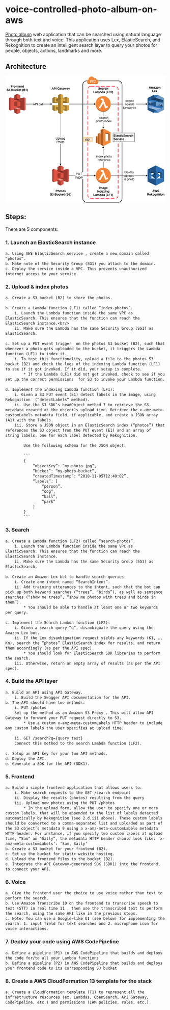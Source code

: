 # voice-controlled-photo-album-on-aws
[Photo album](http://search-photos-frontend.s3-website-us-east-1.amazonaws.com/) web application that can be searched using natural language through both text and voice.
This application uses Lex, ElasticSearch, and Rekognition to create an intelligent search layer to query your photos for people, objects, actions, landmarks and more.


## Architecture
![screenshot](Images/architecture.png)

## Steps:
There are 5 components:

### 1. Launch an ElasticSearch instance 

	a. Using AWS ElasticSearch service , create a new domain called “photos”.
	b. Make note of the Security Group (SG1) you attach to the domain.
	c. Deploy the service inside a VPC. This prevents unauthorized internet access to your service.

### 2. Upload & index photos

	a. Create a S3 bucket (B2) to store the photos.

	b. Create a Lambda function (LF1) called “index-photos”.
		i. Launch the Lambda function inside the same VPC as ElasticSearch. This ensures that the function can reach the ElasticSearch instance.<br/>
		ii. Make sure the Lambda has the same Security Group (SG1) as ElasticSearch.

	c. Set up a PUT event trigger  on the photos S3 bucket (B2), such that whenever a photo gets uploaded to the bucket, it triggers the Lambda function (LF1) to index it.
		i. To test this functionality, upload a file to the photos S3 bucket (B2) and check the logs of the indexing Lambda function (LF1) to see if it got invoked. If it did, your setup is complete.
			* If the Lambda (LF1) did not get invoked, check to see if you set up the correct permissions  for S3 to invoke your Lambda function.

	d. Implement the indexing Lambda function (LF1):
		i. Given a S3 PUT event (E1) detect labels in the image, using Rekognition  (“detectLabels” method).
		ii. Use the S3 SDK’s headObject method 7 to retrieve the S3 metadata created at the object’s upload time. Retrieve the x-amz-meta-customLabels metadata field, if applicable, and create a JSON array (A1) with the labels.
		iii. Store a JSON object in an ElasticSearch index (“photos”) that references the S3 object from the PUT event (E1) and an array of string labels, one for each label detected by Rekognition.

			Use the following schema for the JSON object:

			```
			{
				“objectKey”: “my-photo.jpg”,
				“bucket”: “my-photo-bucket”,
				“createdTimestamp”: “2018-11-05T12:40:02”,
				“labels”: [
					“person”,
					“dog”,
					“ball”,
					“park”
				]
			}
			```

### 3.	Search

	a. Create a Lambda function (LF2) called “search-photos”.
		i. Launch the Lambda function inside the same VPC as ElasticSearch. This ensures that the function can reach the ElasticSearch instance.
		ii. Make sure the Lambda has the same Security Group (SG1) as ElasticSearch.

	b. Create an Amazon Lex bot to handle search queries.
		i. Create one intent named “SearchIntent”.
		ii. Add training utterances to the intent, such that the bot can pick up both keyword searches (“trees”, “birds”), as well as sentence searches (“show me trees”, “show me photos with trees and birds in them”).
			* You should be able to handle at least one or two keywords per query.

	c. Implement the Search Lambda function (LF2):
		i. Given a search query “q”, disambiguate the query using the Amazon Lex bot.
		ii. If the Lex disambiguation request yields any keywords (K1, …, Kn), search the “photos” ElasticSearch index for results, and return them accordingly (as per the API spec).
			* You should look for ElasticSearch SDK libraries to perform the search.
		iii. Otherwise, return an empty array of results (as per the API spec).
		
### 4.	Build the API layer

	a. Build an API using API Gateway.
		i. Build the Swagger API documentation for the API.
	b. The API should have two methods:
		i. PUT /photos
		Set up the method as an Amazon S3 Proxy . This will allow API Gateway to forward your PUT request directly to S3.
			* Use a custom x-amz-meta-customLabels HTTP header to include any custom labels the user specifies at upload time.

		ii. GET /search?q={query text}
		Connect this method to the search Lambda function (LF2).

	c. Setup an API key for your two API methods.
	d. Deploy the API.
	e. Generate a SDK for the API (SDK1).

### 5.	Frontend

	a. Build a simple frontend application that allows users to:
		i. Make search requests to the GET /search endpoint
		ii. Display the results (photos) resulting from the query
		iii. Upload new photos using the PUT /photos
			* In the upload form, allow the user to specify one or more custom labels, that will be appended to the list of labels detected automatically by Rekognition (see 2.d.iii above). These custom labels should be converted to a comma-separated list and uploaded as part of the S3 object’s metadata 9 using a x-amz-meta-customLabels metadata HTTP header. For instance, if you specify two custom labels at upload time, “Sam” an “Sally”, the metadata HTTP header should look like: ‘x-amz-meta-customLabels’: ‘Sam, Sally’
	b. Create a S3 bucket for your frontend (B2).
	c. Set up the bucket for static website hosting.
	d. Upload the frontend files to the bucket (B2).
	e. Integrate the API Gateway-generated SDK (SDK1) into the frontend, to connect your API.

### 6. Voice 
	a. Give the frontend user the choice to use voice rather than text to perform the search.
	b. Use Amazon Transcribe 10 on the frontend to transcribe speech to text (STT) in real time 11 , then use the transcribed text to perform the search, using the same API like in the previous steps.
	c. Note: You can use a Google-like UI (see below) for implementing the search: 1. input field for text searches and 2. microphone icon for voice interactions. 

### 7. Deploy your code using AWS CodePipeline
	a. Define a pipeline (P1) in AWS CodePipeline that builds and deploys the code for/to all your Lambda functions
	b. Define a pipeline (P2) in AWS CodePipeline that builds and deploys your frontend code to its corresponding S3 bucket

### 8. Create a AWS CloudFormation 13 template for the stack
	a. Create a CloudFormation template (T1) to represent all the infrastructure resources (ex. Lambdas, OpenSearch, API Gateway, CodePipeline, etc.) and permissions (IAM policies, roles, etc.).

